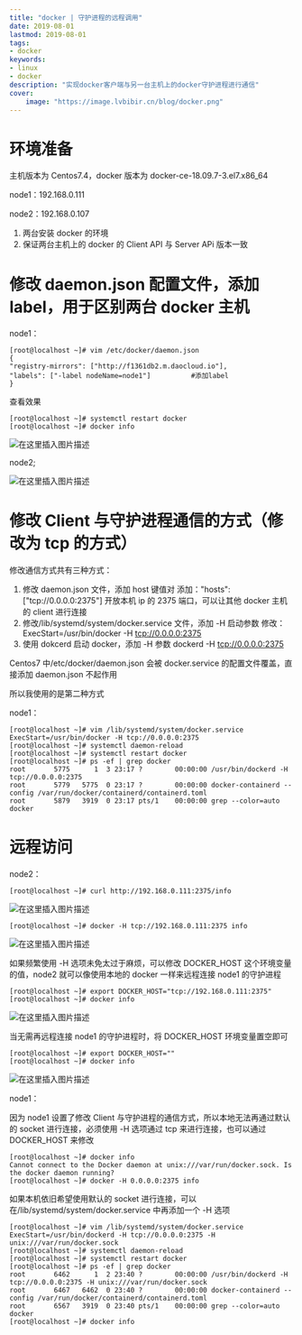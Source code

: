```yaml
---
title: "docker | 守护进程的远程调用" 
date: 2019-08-01
lastmod: 2019-08-01
tags: 
- docker
keywords:
- linux
- docker
description: "实现docker客户端与另一台主机上的docker守护进程进行通信" 
cover:
    image: "https://image.lvbibir.cn/blog/docker.png" 
---
```


# 环境准备

主机版本为 Centos7.4，docker 版本为 docker-ce-18.09.7-3.el7.x86_64

node1：192.168.0.111

node2：192.168.0.107

1. 两台安装 docker 的环境
2. 保证两台主机上的 docker 的 Client API 与 Server APi 版本一致

# 修改 daemon.json 配置文件，添加 label，用于区别两台 docker 主机

node1：

```textile
[root@localhost ~]# vim /etc/docker/daemon.json
{
"registry-mirrors": ["http://f1361db2.m.daocloud.io"],    
"labels": ["-label nodeName=node1"]          #添加label
}
```

查看效果

```textile
[root@localhost ~]# systemctl restart docker
[root@localhost ~]# docker info
```

![在这里插入图片描述](https://image.lvbibir.cn/blog/20190810222537259.png)

node2;

![在这里插入图片描述](https://image.lvbibir.cn/blog/20190810223150493.png)

# 修改 Client 与守护进程通信的方式（修改为 tcp 的方式）

修改通信方式共有三种方式：

1. 修改 daemon.json 文件，添加 host 键值对
添加："hosts": ["tcp://0.0.0.0:2375"]
开放本机 ip 的 2375 端口，可以让其他 docker 主机的 client 进行连接
2. 修改/lib/systemd/system/docker.service 文件，添加 -H 启动参数
修改：ExecStart=/usr/bin/docker -H <tcp://0.0.0.0:2375>
3. 使用 dokcerd 启动 docker，添加 -H 参数
dockerd -H <tcp://0.0.0.0:2375>

Centos7 中/etc/docker/daemon.json 会被 docker.service 的配置文件覆盖，直接添加 daemon.json 不起作用

所以我使用的是第二种方式

node1：

```textile
[root@localhost ~]# vim /lib/systemd/system/docker.service
ExecStart=/usr/bin/docker -H tcp://0.0.0.0:2375 
[root@localhost ~]# systemctl daemon-reload
[root@localhost ~]# systemctl restart docker
[root@localhost ~]# ps -ef | grep docker
root       5775      1  3 23:17 ?        00:00:00 /usr/bin/dockerd -H tcp://0.0.0.0:2375
root       5779   5775  0 23:17 ?        00:00:00 docker-containerd --config /var/run/docker/containerd/containerd.toml
root       5879   3919  0 23:17 pts/1    00:00:00 grep --color=auto docker
```

# 远程访问

node2：

```textile
[root@localhost ~]# curl http://192.168.0.111:2375/info
```

![在这里插入图片描述](https://image.lvbibir.cn/blog/20190810232112308.png)

```textile
[root@localhost ~]# docker -H tcp://192.168.0.111:2375 info
```

![在这里插入图片描述](https://image.lvbibir.cn/blog/20190810232347323.png)

如果频繁使用 -H 选项未免太过于麻烦，可以修改 DOCKER_HOST 这个环境变量的值，node2 就可以像使用本地的 docker 一样来远程连接 node1 的守护进程

```textile
[root@localhost ~]# export DOCKER_HOST="tcp://192.168.0.111:2375"
[root@localhost ~]# docker info
```

![在这里插入图片描述](https://image.lvbibir.cn/blog/20190810232828582.png)

当无需再远程连接 node1 的守护进程时，将 DOCKER_HOST 环境变量置空即可

```textile
[root@localhost ~]# export DOCKER_HOST=""
[root@localhost ~]# docker info
```

![在这里插入图片描述](https://image.lvbibir.cn/blog/20190810233039709.png)

node1：

因为 node1 设置了修改 Client 与守护进程的通信方式，所以本地无法再通过默认的 socket 进行连接，必须使用 -H 选项通过 tcp 来进行连接，也可以通过 DOCKER_HOST 来修改

```textile
[root@localhost ~]# docker info
Cannot connect to the Docker daemon at unix:///var/run/docker.sock. Is the docker daemon running?
[root@localhost ~]# docker -H 0.0.0.0:2375 info
```

如果本机依旧希望使用默认的 socket 进行连接，可以在/lib/systemd/system/docker.service 中再添加一个 -H 选项

```textile
[root@localhost ~]# vim /lib/systemd/system/docker.service
ExecStart=/usr/bin/dockerd -H tcp://0.0.0.0:2375 -H unix:///var/run/docker.sock
[root@localhost ~]# systemctl daemon-reload
[root@localhost ~]# systemctl restart docker
[root@localhost ~]# ps -ef | grep docker
root       6462      1  2 23:40 ?        00:00:00 /usr/bin/dockerd -H tcp://0.0.0.0:2375 -H unix:///var/run/docker.sock
root       6467   6462  0 23:40 ?        00:00:00 docker-containerd --config /var/run/docker/containerd/containerd.toml
root       6567   3919  0 23:40 pts/1    00:00:00 grep --color=auto docker
[root@localhost ~]# docker info
```

